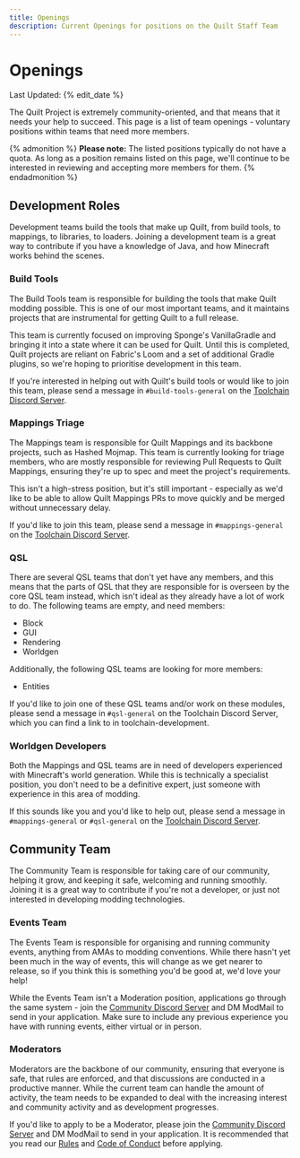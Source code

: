 ```yaml
---
title: Openings
description: Current Openings for positions on the Quilt Staff Team
---
```

# Openings
<p class="subtitle is-6">
    Last Updated: {% edit_date %}
</p>
The Quilt Project is extremely community-oriented, and that means that it needs your help to succeed. This page is a list of team openings - voluntary positions within teams that need more members.

{% admonition %}
**Please note:** The listed positions typically do not have a quota. As long as a position remains listed on this page, we'll continue to be interested in reviewing and accepting more members for them.
{% endadmonition %}

## Development Roles

Development teams build the tools that make up Quilt, from build tools, to mappings, to libraries, to loaders. Joining a development team is a great way to contribute if you have a knowledge of Java, and how Minecraft works behind the scenes.

### Build Tools

The Build Tools team is responsible for building the tools that make Quilt modding possible. This is one of our most important teams, and it maintains projects that are instrumental for getting Quilt to a full release.

This team is currently focused on improving Sponge's VanillaGradle and bringing it into a state where it can be used for Quilt. Until this is completed, Quilt projects are reliant on Fabric's Loom and a set of additional Gradle plugins, so we're hoping to prioritise development in this team.

If you're interested in helping out with Quilt's build tools or would like to join this team, please send a message in `#build-tools-general` on the [Toolchain Discord Server](https://discord.quiltmc.org/toolchain).

### Mappings Triage

The Mappings team is responsible for Quilt Mappings and its backbone projects, such as Hashed Mojmap. This team is currently looking for triage members, who are mostly responsible for reviewing Pull Requests to Quilt Mappings, ensuring they're up to spec and meet the project's requirements.

This isn't a high-stress position, but it's still important - especially as we'd like to be able to allow Quilt Mappings PRs to move quickly and be merged without unnecessary delay.

If you'd like to join this team, please send a message in `#mappings-general` on the [Toolchain Discord Server](https://discord.quiltmc.org/toolchain).

### QSL

There are several QSL teams that don't yet have any members, and this means that the parts of QSL that they are responsible for is overseen by the core QSL team instead, which isn't ideal as they already have a lot of work to do. The following teams are empty, and need members:

-  Block
-  GUI
-  Rendering
-  Worldgen

Additionally, the following QSL teams are looking for more members:

-  Entities

If you'd like to join one of these QSL teams and/or work on these modules, please send a message in `#qsl-general` on the Toolchain Discord Server, which you can find a link to in toolchain-development.

### Worldgen Developers

Both the Mappings and QSL teams are in need of developers experienced with Minecraft's world generation. While this is technically a specialist position, you don't need to be a definitive expert, just someone with experience in this area of modding.

If this sounds like you and you'd like to help out, please send a message in `#mappings-general` or `#qsl-general` on the [Toolchain Discord Server](https://discord.quiltmc.org/toolchain).

## Community Team

The Community Team is responsible for taking care of our community, helping it grow, and keeping it safe, welcoming and running smoothly. Joining it is a great way to contribute if you're not a developer, or just not interested in developing modding technologies.

### Events Team

The Events Team is responsible for organising and running community events, anything from AMAs to modding conventions. While there hasn't yet been much in the way of events, this will change as we get nearer to release, so if you think this is something you'd be good at, we'd love your help!

While the Events Team isn't a Moderation position, applications go through the same system - join the [Community Discord Server](https://discord.quiltmc.org) and DM ModMail to send in your application. Make sure to include any previous experience you have with running events, either virtual or in person.

### Moderators

Moderators are the backbone of our community, ensuring that everyone is safe, that rules are enforced, and that discussions are conducted in a productive manner. While the current team can handle the amount of activity, the team needs to be expanded to deal with the increasing interest and community activity and as development progresses.

If you'd like to apply to be a Moderator, please join the [Community Discord Server](https://discord.quiltmc.org) and DM ModMail to send in your application. It is recommended that you read our [Rules](https://quiltmc.org/community/rules/) and [Code of Conduct](https://quiltmc.org/community/code-of-conduct/) before applying.
